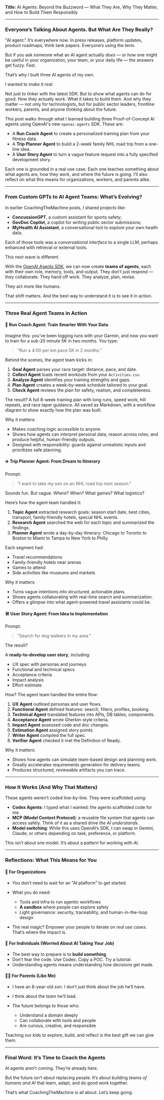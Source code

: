 **Title:** AI Agents: Beyond the Buzzword — What They Are, Why They Matter, and How to Build Them Responsibly

---

### Everyone’s Talking About Agents. But What Are They Really?

"AI agent." It’s everywhere now. In press releases, platform updates, product roadmaps, think tank papers. Everyone’s using the term.

But if you ask someone what an AI agent actually *does* — or how one might be useful in your organization, your team, or your daily life — the answers get fuzzy. Fast.

That’s why I built three AI agents of my own.

I wanted to *make it real*.

Not just to tinker with the latest SDK. But to show what agents can do for good. How they actually work. What it takes to build them. And why they matter — not only for technologists, but for public sector leaders, frontline workers, parents, and anyone thinking about the future.

This post walks through what I learned building three Proof-of-Concept AI agents using OpenAI's new `openai-agents` SDK. These are:

* A **Run Coach Agent** to create a personalized training plan from your fitness data.
* A **Trip Planner Agent** to build a 2-week family NHL road trip from a one-line idea.
* A **User Story Agent** to turn a vague feature request into a fully specified development story.

Each one is grounded in a real use case. Each one teaches something about what agents are, how they work, and where the future is going. I’ll also reflect on what this means for organizations, workers, and parents alike.

---

### From Custom GPTs to AI Agent Teams: What’s Evolving?

In earlier CoachingTheMachine posts, I shared projects like:

* **ConcussionGPT**, a custom assistant for sports safety;
* **GovDoc Copilot**, a copilot for writing public sector submissions;
* **MyHealth AI Assistant**, a conversational tool to explore your own health data.

Each of those tools was a *conversational interface* to a single LLM, perhaps enhanced with retrieval or external tools.

This next wave is different.

With the [OpenAI Agents SDK](https://github.com/openai/openai-agents-python), we can now create **teams of agents**, each with their own role, memory, tools, and output. They don’t just respond — they collaborate. They hand off work. They analyze, plan, revise.

They act more like humans.

That shift matters. And the best way to understand it is to see it in action.

---

### Three Real Agent Teams in Action

#### 🏅 Run Coach Agent: Train Smarter With Your Data

Imagine this: you’ve been logging runs with your Garmin, and now you want to train for a sub-20 minute 5K in two months. You type:

> "Run a 4:00 per km pace 5K in 2 months."

Behind the scenes, the agent team kicks in:

1. **Goal Agent** parses your race target: distance, pace, and date.
2. **Collect Agent** loads recent workouts from your `Activities.csv`.
3. **Analyze Agent** identifies your training strengths and gaps.
4. **Plan Agent** creates a week-by-week schedule tailored to your goal.
5. **Check Agent** reviews the plan for safety, realism, and completeness.

The result? A full 8-week training plan with long runs, speed work, hill repeats, and race taper guidance. All saved as Markdown, with a workflow diagram to show exactly how the plan was built.

Why it matters:

* Makes coaching logic accessible to anyone.
* Shows how agents can interpret personal data, reason across roles, and produce helpful, human-friendly outputs.
* Designed with responsibility: guards against unrealistic inputs and prioritizes safe planning.

#### ✈️ Trip Planner Agent: From Dream to Itinerary

Prompt:

> "I want to take my son on an NHL road trip next season."

Sounds fun. But vague. Where? When? What games? What logistics?

Here’s how the agent team handled it:

1. **Topic Agent** extracted research goals: season start date, best cities, transport, family-friendly hotels, special NHL events.
2. **Research Agent** searched the web for each topic and summarized the findings.
3. **Planner Agent** wrote a day-by-day itinerary: Chicago to Toronto to Boston to Miami to Tampa to New York to Philly.

Each segment had:

* Travel recommendations
* Family-friendly hotels near arenas
* Games to attend
* Side activities like museums and markets

Why it matters:

* Turns vague intentions into structured, actionable plans.
* Shows agents collaborating with real-time search and summarization.
* Offers a glimpse into what agent-powered travel assistants could be.

#### 🛠️ User Story Agent: From Idea to Implementation

Prompt:

> "Search for dog walkers in my area."

The result?

A **ready-to-develop user story**, including:

* UX spec with personas and journeys
* Functional and technical specs
* Acceptance criteria
* Impact analysis
* Effort estimate

How?
The agent team handled the entire flow:

1. **UX Agent** outlined personas and user flows.
2. **Functional Agent** defined features: search, filters, profiles, booking.
3. **Technical Agent** translated features into APIs, DB tables, components.
4. **Acceptance Agent** wrote Gherkin-style criteria.
5. **Impact Agent** assessed code and doc changes.
6. **Estimation Agent** assigned story points.
7. **Writer Agent** compiled the full spec.
8. **Verifier Agent** checked it met the Definition of Ready.

Why it matters:

* Shows how agents can simulate team-based design and planning work.
* Greatly accelerates requirements generation for delivery teams.
* Produces structured, reviewable artifacts you can trace.

---

### How It Works (And Why That Matters)

These agents weren’t coded line-by-line. They were scaffolded using:

* **Codex Agents**: I typed what I wanted; the agents scaffolded code for me.
* **MCP (Model Context Protocol)**: a reusable file system that agents can access safely. Think of it as a shared drive *the AI understands*.
* **Model switching**: While this uses OpenAI’s SDK, I can swap in Gemini, Claude, or others depending on task, preference, or platform.

This isn’t about one model. It’s about a *pattern* for working with AI.

---

### Reflections: What This Means for You

#### 💼 For Organizations

* You don’t need to wait for an "AI platform" to get started.
* What you do need:

  * Tools and infra to run agentic workflows
  * **A sandbox** where people can explore safely
  * Light governance: security, traceability, and human-in-the-loop design
* The real magic? Empower your people to iterate on *real use cases*. That’s where the impact is.

#### 🤖 For Individuals (Worried About AI Taking Your Job)

* The best way to prepare is to **build something**.
* Don’t fear the code. Use Codex. Copy a POC. Try a tutorial.
* Understanding agents means understanding how decisions get made.

#### 👨‍🎓 For Parents (Like Me)

* I have an 8-year-old son. I don’t just think about the job he’ll have.
* I think about the *team* he’ll lead.
* The future belongs to those who:

  * Understand a domain deeply
  * Can collaborate with tools and people
  * Are curious, creative, and responsible

Teaching our kids to explore, build, and reflect is the best gift we can give them.

---

### Final Word: It’s Time to Coach the Agents

AI agents aren’t coming. They’re already here.

But the future isn’t about replacing people. It’s about building *teams of humans and AI* that learn, adapt, and do good work together.

That’s what CoachingTheMachine is all about. Let’s keep going.
